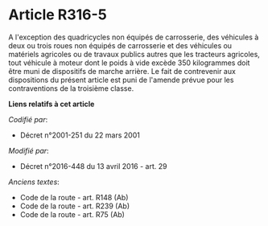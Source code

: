 # Article R316-5

A l'exception des quadricycles non équipés de carrosserie, des véhicules à deux ou trois roues non équipés de carrosserie et
des véhicules ou matériels agricoles ou de travaux publics autres que les tracteurs agricoles, tout véhicule à moteur dont le
poids à vide excède 350 kilogrammes doit être muni de dispositifs de marche arrière. Le fait de contrevenir aux dispositions
du présent article est puni de l'amende prévue pour les contraventions de la troisième classe.

**Liens relatifs à cet article**

_Codifié par_:

  - Décret n°2001-251 du 22 mars 2001

_Modifié par_:

  - Décret n°2016-448 du 13 avril 2016 - art. 29

_Anciens textes_:

  - Code de la route - art. R148 (Ab)
  - Code de la route - art. R239 (Ab)
  - Code de la route - art. R75 (Ab)
